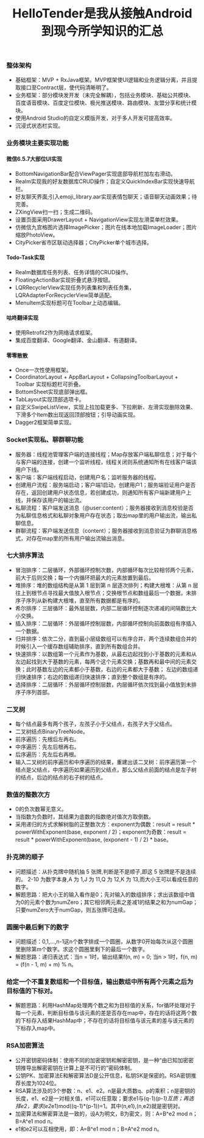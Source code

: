 <h1 align="center">
  <center><font size="6">HelloTender是我从接触Android到现今所学知识的汇总</font></center>
	<br/>
</h1>



### 整体架构
- 基础框架：MVP + RxJava框架。MVP框架使UI逻辑和业务逻辑分离，并且提取接口至Contract层，使代码清晰明了。
- 业务框架：部分模块发开发（未完全解耦），包括业务模块、基础公共模块、百度语音模块、百度定位模块、极光推送模块、路由模块、友盟分享和统计模块。
- 使用Android Studio的自定义模版开发，对于多人开发可提高效率。
- 沉浸式状态栏实现。

### 业务模块主要实现功能
#### 微信6.5.7大部位UI实现
- BottomNavigationBar配合ViewPager实现底部导航栏加左右滑动。
- Realm实现我的好友数据库CRUD操作；自定义QuickIndexBar实现快速导航栏。
- 好友聊天界面;引入emoji_library.aar实现表情包聊天；语音聊天动画效果；待完善。
- ZXingView扫一扫；生成二维码。
- 设置页面采用DrawerLayout + NavigationView实现左滑菜单栏效果。
- 仿微信九宫格图片选择ImagePicker；图片在线本地加载ImageLoader；图片缩放PhotoView。
- CityPicker省市区联动选择器；CityPicker单个城市选择。
#### Todo-Task实现
- Realm数据库任务列表、任务详情的CRUD操作。
- FloatingActionBar实现折叠式悬浮按钮。
- LQRRecyclerView实现任务列表集和列表任务集，LQRAdapterForRecyclerView简单适配。
- MenuItem实现标题可在Toolbar上动态编辑。
#### 咕咚翻译实现
- 使用Retrofit2作为网络请求框架。
- 集成百度翻译、Google翻译、金山翻译、有道翻译。
#### 零零散散
- Once一次性使用框架。
- CoordinatorLayout + AppBarLayout + CollapsingToolbarLayout + Toolbar 实现标题栏可折叠。
- BottomSheet实现底部弹出框。
- TabLayout实现顶部选项卡。
- 自定义SwipeListView，实现上拉加载更多、下拉刷新、左滑实现删除效果、下滑多个Item数出现返回顶部按钮；引导动画实现。
- Dagger2框架简单实现。

### Socket实现私、聊群聊功能
- 服务器：线程池管理客户端的连接线程；Map存放客户端私聊信息；对于每个与客户端的连接，创建一个监听线程，线程关闭则系统通知所有在线客户端该用户下线。
- 客户端：客户端线程启动，创建用户名；监听服务器的线程。
- 创建用户流程：服务端启动；客户端1启动，创建用户1；服务端验证用户是否存在，返回创建用户状态信息，若创建成功，则通知所有客户端新建用户上线，并保存该用户的输出流。
- 私聊流程：客户端发送消息（@user:content）；服务器接收到消息校验是否为私聊信息格式和私聊对象用户存在状态；取出map里的用户输出流，输出私聊信息。
- 群聊流程：客户端发送信息（content）；服务器接收到消息验证为群聊消息格式，对存在map里的所有用户输出流输出消息。

### 七大排序算法
- 冒泡排序：二层循环，外部循环控制次数，内部循环每次比较相邻两个元素，前大于后则交换；每一个内循环把最大的元素放置到最后。
- 堆排序：堆的数组结构是从第 1 层到第 n 层逐次排列；构建大根堆：从第 n 层往上到根节点寻找最大值放入根节点；交换根节点和数组最后一个数据，未排序子序列从新构建大根堆，直至所有数据都是有序的。
- 希尔排序：三层循环：最外层层数，内部二层循环控制逐次递减的间隔数比大小交换。
- 插入排序：二层循环：外层循环控制层数，内部循环控制向前面数组有序插入一个数据。
- 归并排序：依次二分，直到最小层级数组可以有序合并，两个连续数组合并的时候引入一个缓存数组辅助排序，直到所有数组合并。
- 快速排序：以数组第一个元素作为基数，从最右边起找到小于基数的元素和从左边起找到大于基数的元素，每两个这个元素交换；基数再和最中间的元素交换；此时基数左边的元素都小于基数，右边的元素都大于基数； 左边的数组递归快速排序；右边的数组递归快速排序；直到整个数组是有序的。
- 选择排序：二层循环：外层循环控制层数，内层循环依次找到最小值放到未排序子序列首部。

### 二叉树
- 每个结点最多有两个孩子，左孩子小于父结点，右孩子大于父结点。
- 二叉树结点BinaryTreeNode。
- 前序遍历：先根后左再右。
- 中序遍历：先左后根再右。
- 后序遍历：先左后右再根。
- 输入二叉树的前序遍历和中序遍历的结果，重建出该二叉树：前序遍历第一个结点是父结点，中序遍历如果遍历到父结点，那么父结点前面的结点是左子树的结点，后边的结点的右子树的结点。

### 数值的整数次方
- 0的负次数幂无意义。
- 当指数为负数时，其结果为底数的指数绝对值次方取倒数。
- 采用递归的方式求解树脂的正整数次方：exponent为偶数：result = result * powerWithExponent(base, exponent / 2)；exponent为奇数：result = result * powerWithExponent(base, (exponent - 1) / 2) * base。

### 扑克牌的顺子
- 问题描述：从扑克牌中随机抽 5 张牌,判断是不是顺子,即这 5 张牌是不是连续的。 2-10 为数字本身,A 为 1,J 为 11,Q 为 12,K 为 13,而大小王可以看成任意的数字。
- 解题思路：把大小王的输入看作是0；先对输入的数组排序；求出该数组中值为0的元素个数为numZero；其它相邻两元素之差减1的结果之和为numGap；只要numZero大于numGap，则五张牌可连续。

### 圆圈中最后剩下的数字
- 问题描述：0,1,...,n-1这n个数字排成一个圆圈，从数字0开始每次从这个圆圈里删除第m个数字。求这个圆圈里剩下的最后一个数字。
- 解题思路：递归表达式：当n = 1时，输出结果f(n, m) = 0; 当n > 1时，f(n, m) = (f(n - 1, m) + m) % n。

### 给定一个不重复数组和一个目标值，输出数组中所有两个元素之后为目标值的下标对。
- 解题思路：利用HashMap处理两个数之和为目标值的关系，for循环处理对于每一个元素，判断目标值与该元素的差是否存在map中，存在的话将这两个数的下标存入结果HashMap中；不存在的话将目标值与该元素的差与该元素的下标存入map中。

### RSA加密算法
- 公开密钥密码体制：使用不同的加密密钥和解密密钥，是一种“由已知加密密钥推导出解密密钥在计算上是不可行的”密码体制。
- 公钥PK、加密算法E和解密算法D是公开信息，私钥SK是保密的。RSA密钥推荐长度为1024位。
- RSA算法涉及的3个参数：n、e1、e2。n是最大质数q、p的乘积；n是密钥的长度，e1、e2是一对相关值，e1可以任意取；要求e1与(q-1)*(p-1)互质；再选择e2，要求(e2*e1)mod((q-1)*(p-1))=1。其中(n,e1),(n,e2)就是密钥对。
- 加密算法和解密算法是一致的，设A为明文，B为密文，则：A=B^e2 mod n；B=A^e1 mod n。
- e1和e2可以互相使用，即：A=B^e1 mod n；B=A^e2 mod n。